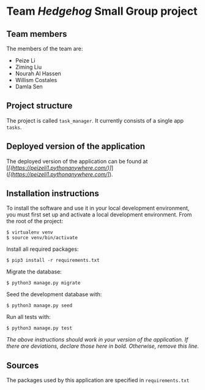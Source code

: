 # Team *Hedgehog* Small Group project

## Team members
The members of the team are:
- Peize Li 
- Ziming Liu
- Nourah Al Hassen
- Willism Costales
- Damla Sen

## Project structure
The project is called `task_manager`.  It currently consists of a single app `tasks`.

## Deployed version of the application
The deployed version of the application can be found at [*[(https://peizeli1.pythonanywhere.com/)]*](*[(https://peizeli1.pythonanywhere.com/]*).

## Installation instructions
To install the software and use it in your local development environment, you must first set up and activate a local development environment.  From the root of the project:

```
$ virtualenv venv
$ source venv/bin/activate
```

Install all required packages:

```
$ pip3 install -r requirements.txt
```

Migrate the database:

```
$ python3 manage.py migrate
```

Seed the development database with:

```
$ python3 manage.py seed
```

Run all tests with:
```
$ python3 manage.py test
```

*The above instructions should work in your version of the application.  If there are deviations, declare those here in bold.  Otherwise, remove this line.*

## Sources
The packages used by this application are specified in `requirements.txt`

